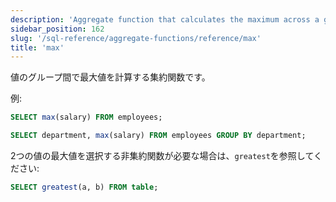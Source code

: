 ```yaml
---
description: 'Aggregate function that calculates the maximum across a group of values.'
sidebar_position: 162
slug: '/sql-reference/aggregate-functions/reference/max'
title: 'max'
---
```




値のグループ間で最大値を計算する集約関数です。

例:

```sql
SELECT max(salary) FROM employees;
```

```sql
SELECT department, max(salary) FROM employees GROUP BY department;
```

2つの値の最大値を選択する非集約関数が必要な場合は、`greatest`を参照してください:

```sql
SELECT greatest(a, b) FROM table;
```
